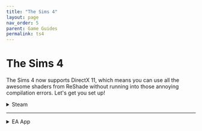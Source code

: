 ```yaml
---
title: "The Sims 4"
layout: page
nav_order: 5
parent: Game Guides
permalink: ts4
---
```


# The Sims 4

The Sims 4 now supports DirectX 11, which means you can use all the awesome shaders from ReShade without running into those annoying compilation errors. Let's get you set up!

<details markdown="block" class="details-tree">
<summary>Steam</summary>

## Right-Click The Sims 4 in Steam
1. Open your Steam Library.
2. Find "The Sims 4" in your list of games.
3. Right-click on "The Sims 4."

---

## Click on "Properties"
1. After right-clicking, a menu will pop up.
2. Click on "Properties" from the list.

---

## Enter the DX11 Launch Parameter
1. In the Properties window, look for the "Launch Options" section.
2. In the text box under "Launch Options," type in `-dx11`.

---

## Install ReShade as Usual
Now that everything is complete, you can install ReShade as usual (if you need help, make sure to follow [our guide on how to installing ReShade](https://guides.martysmods.com/download-and-install-reshade)). Once are prompted to select a Rendering API make sure to select "DirectX 10/11/12".

</details>

---

<details markdown="block" class="details-tree">
<summary>EA App</summary>

## Open the EA App
1. Launch the EA App on your computer.
2. Find "The Sims 4" in your game library.

---

## Click on "Manage"
1. Hover over "The Sims 4" in your library.
2. Click on the three dots (usually in the corner of the game tile).
3. Select "Manage" from the drop-down menu.

---

## Enter the DX11 Launch Parameter
1. In the Manage menu, look for "Advanced Launch Options."
2. Find the box labeled "Command Line Arguments."
3. In the text box, type in `-dx11`.

---

## Install ReShade as Usual
Now that everything is complete, you can install ReShade as usual (if you need help, make sure to follow [our guide on how to installing ReShade](https://guides.martysmods.com/download-and-install-reshade)). Once are prompted to select a Rendering API make sure to select "DirectX 10/11/12".

</details>